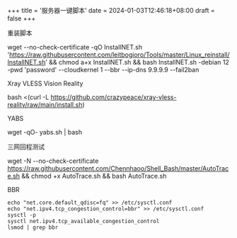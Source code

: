 +++
title = '服务器一键脚本'
date = 2024-01-03T12:46:18+08:00
draft = false
+++

重装脚本

wget --no-check-certificate -qO InstallNET.sh 'https://raw.githubusercontent.com/leitbogioro/Tools/master/Linux_reinstall/InstallNET.sh' && chmod a+x InstallNET.sh && bash InstallNET.sh -debian 12 -pwd 'password' --cloudkernel 1 --bbr --ip-dns 9.9.9.9 --fail2ban



Xray VLESS Vision Reality

bash <(curl -L https://github.com/crazypeace/xray-vless-reality/raw/main/install.sh)



YABS

wget -qO- yabs.sh | bash


三网回程测试

wget -N --no-check-certificate https://raw.githubusercontent.com/Chennhaoo/Shell_Bash/master/AutoTrace.sh && chmod +x AutoTrace.sh && bash AutoTrace.sh



BBR

    echo "net.core.default_qdisc=fq" >> /etc/sysctl.conf
    echo "net.ipv4.tcp_congestion_control=bbr" >> /etc/sysctl.conf
    sysctl -p
    sysctl net.ipv4.tcp_available_congestion_control
    lsmod | grep bbr
